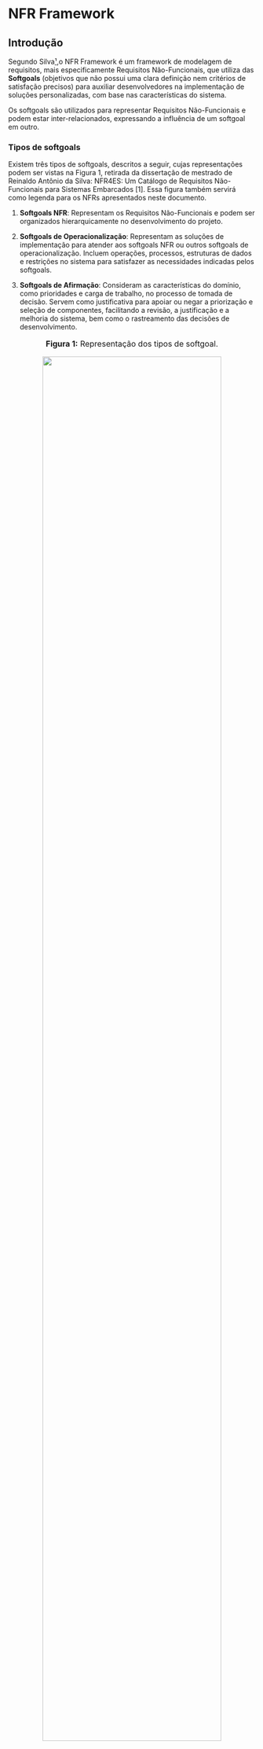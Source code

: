 # NFR Framework

## Introdução
Segundo Silva[¹](https://requisitos-de-software.github.io/2024.1-Consumidor.gov/Modelagem/Modelagem%20%C3%81gil/NFR/#referencias-bibliograficas),o NFR Framework é um framework de modelagem de requisitos, mais especificamente Requisitos Não-Funcionais, que utiliza das **Softgoals** (objetivos que não possui uma clara definição nem critérios de satisfação precisos) para auxiliar desenvolvedores na implementação de soluções personalizadas, com base nas características do sistema. 

Os softgoals são utilizados para representar Requisitos Não-Funcionais e podem estar inter-relacionados, expressando a influência de um softgoal em outro.

### Tipos de softgoals

Existem três tipos de softgoals, descritos a seguir, cujas representações podem ser vistas na Figura 1, retirada da dissertação de mestrado de Reinaldo Antônio da Silva: NFR4ES: Um Catálogo de Requisitos Não-Funcionais para Sistemas Embarcados [1]. Essa figura também servirá como legenda para os NFRs apresentados neste documento.

1. **Softgoals NFR**: Representam os Requisitos Não-Funcionais e podem ser organizados hierarquicamente no desenvolvimento do projeto.

2. **Softgoals de Operacionalização**: Representam as soluções de implementação para atender aos softgoals NFR ou outros softgoals de operacionalização. Incluem operações, processos, estruturas de dados e restrições no sistema para satisfazer as necessidades indicadas pelos softgoals.

3. **Softgoals de Afirmação**: Consideram as características do domínio, como prioridades e carga de trabalho, no processo de tomada de decisão. Servem como justificativa para apoiar ou negar a priorização e seleção de componentes, facilitando a revisão, a justificação e a melhoria do sistema, bem como o rastreamento das decisões de desenvolvimento.

<div align="center">
<font size="3"><p style="text-align: center"><b>Figura 1:</b> Representação dos tipos de softgoal.</p></font>

<img src="URL_DA_IMAGEM" style="width: 85%;">

<font size="3"><p style="text-align: center"><b>Fonte:</b> (CHUNG et al., 2000).</a></p></font>
</div>

O processo de avaliação determina o nível de cumprimento dos requisitos não funcionais através de um conjunto de decisões. Em outras palavras, o procedimento de avaliação verifica se cada softgoal ou interdependência no SIG foi adequadamente atendido. Isso é feito atribuindo rótulos aos softgoals, sendo que os rótulos possíveis incluem "satisfeito", "parcialmente satisfeito", "não atendido", "parcialmente não atendido", "conflitante" e "indeterminado". 
A figura 2 ilustra um exemplo de cada rótulo, conforme apresentado no artigo de Reinaldo Antônio da Silva[¹](https://requisitos-de-software.github.io/2024.1-Consumidor.gov/Modelagem/Modelagem%20%C3%81gil/NFR/#referencias-bibliograficas). Essa figura também servirá como legenda para os NFRs que serão discutidos neste documento.

<div align="center">
<font size="3"><p style="text-align: center"><b>Figura 2:</b> Rótulos da propagação de impactos.</p></font>

<img src="URL_DA_IMAGEM" style="width: 85%;">

<font size="3"><p style="text-align: center"><b>Fonte:</b> (CHUNG et al., 2000).</a></p></font>
</div>

## Metodologia

Neste documento, descreveremos 12 Requisitos Não Funcionais (NFRs) derivados do nosso documento de especificação suplementar, o qual se fundamentou no modelo FURPS+. Cada membro da equipe foi responsável por definir um NFR dentro de uma categoria do modelo FURPS+.

Para cada categoria, elaboramos um SIG (Softgoal Interdependency Graph), um diagrama que ilustra a propagação de impactos, e um cartão de especificação contendo informações detalhadas sobre o NFR, como sua descrição, categoria, possíveis conflitos, origem, critérios e outras informações relevantes.

## NFR

### NFR01 - Usabilidade

Usabilidade se refere à facilidade e eficácia com que um usuário pode interagir com um sistema, produto ou serviço para alcançar seus objetivos de forma eficiente e satisfatória.

#### Softgoal Interdependency Graph

O Softgoal Interdependency Graph do softgoal "Usabilidade" pode ser visto na figura X.

<div align="center">
<font size="3"><p style="text-align: center"><b>Figura X:</b> Softgoal Interdependency Graph do softgoal "Usabilidade".</p></font>

<img src="URL_DA_IMAGEM" style="width: 85%;">

<font size="3"><p style="text-align: center"><b>Autor:</b> Seu Nome, Ano</p></font>
</div>

#### Propagação de Impactos

A propagação de impactos do softgoal "Usabilidade" pode ser vista na figura X.

<div align="center">
<font size="3"><p style="text-align: center"><b>Figura X:</b> Propagação de impactos do softgoal "Usabilidade"</p></font>

<img src="URL_DA_IMAGEM" style="width: 85%;">

<font size="3"><p style="text-align: center"><b>Fonte:</b> Seu Nome, Ano</p></font>
</div>

#### Cartão de Especificação

Na tabela 1, temos o cartão de especificação do softgoal "Usabilidade".

<div align="center">
<p><b>Tabela 1:</b> Cartão de Especificação do Softgoal Usabilidade</p>
<table>
  <tr>
    <th>Tópico</th>
    <th>Informação</th>
  </tr>
  <tr>
    <td>ID do NFR</td>
    <td>NFR01</td>
  </tr>
  <tr>
    <td>Classificação</td>
    <td>Usabilidade</td>
  </tr>
  <tr>
    <td>Descrição</td>
    <td>O requisito "Usabilidade" refere-se à capacidade do sistema de entregar uma boa usabilidade para os usuários do aplicativo.</td>
  </tr>
  <tr>
    <td>Justificativa</td>
    <td>Uma boa Usabilidade é fundamental para garantir que os usuários possam utilizar o aplicativo com eficiência e garantir a satisfação do usuário, aumentando a acessibilidade e reduzindo erros.</td>
  </tr>
  <tr>
    <td>Origem do Requisito</td>
    <td><a href="https://requisitos-de-software.github.io/2024.1-Consumidor.gov/Modelagem/especsuplementar/">Especificação suplementar</a> e <a href="https://requisitos-de-software.github.io/2024.1-Consumidor.gov/Elicitação/requisitos-elicitados/">requisitos elicitados</a></td>
</td>
  </tr>
  <tr>
    <td>Dependências</td>
    <td>Não foram identificadas restrições ou dependências específicas, mas a atualização da documentação deve ser planejada e coordenada com as versões do aplicativo.</td>
  </tr>
  <tr>
    <td>Prioridade</td>
    <td>O requisito de "Usabilidade" é de alta prioridade, uma vez que influencia diretamente a satisfação do usuário e a eficácia do aplicativo.</td>
  </tr>
  <tr>
    <td>Conflitos</td>
    <td>Não foram identificados conflitos.</td>
  </tr>
  <tr>
    <td>História</td>
    <td>26/05/2024</td>
  </tr>
</table>
<font size="3"><p style="text-align: center">Autor: CÉSAR, Julio. 2024</p></font>
</figure>
</div>

### NFR02 - Confiabilidade 

Confiabilidade se refere à capacidade de um sistema, produto ou serviço realizar suas funções de forma consistente e previsível ao longo do tempo, sob condições específicas.

#### Softgoal Interdependency Graph

O Softgoal Interdependency Graph do softgoal "Confiabilidade" pode ser visto na figura X.

<div align="center">
<font size="3"><p style="text-align: center"><b>Figura X:</b> Softgoal Interdependency Graph do softgoal "Confiabilidade".</p></font>

<img src="URL_DA_IMAGEM" style="width: 85%;">

<font size="3"><p style="text-align: center"><b>Autor:</b> Seu Nome, Ano</p></font>
</div>

#### Propagação de Impactos

A propagação de impactos do softgoal "Confiabilidade" pode ser vista na figura X.

<div align="center">
<font size="3"><p style="text-align: center"><b>Figura X:</b> Propagação de impactos do softgoal "Confiabilidade"</p></font>

<img src="URL_DA_IMAGEM" style="width: 85%;">

<font size="3"><p style="text-align: center"><b>Autor:</b> Seu Nome, Ano</p></font>
</div>

#### Cartão de Especificação
Na tabela 2, temos o cartão de especificação do softgoal "Confiabilidade".

<div align="center">
<p><b>Tabela 2:</b> Cartão de Especificação do Softgoal "Confiabilidade"</p>
<table>
  <tr>
    <th>Tópico</th>
    <th>Informação</th>
  </tr>
  <tr>
    <td>ID do NFR</td>
    <td>NFR02</td>
  </tr>
  <tr>
    <td>Classificação</td>
    <td>Confiabilidade</td>
  </tr>
  <tr>
    <td>Descrição</td>
    <td>O requisito "Confiabilidade" refere-se à capacidade do sistema de funcionar consistentemente, estável e sem falhas, garantindo uma experiência positiva do usuário e a credibilidade do aplicativo.</td>
  </tr>
  <tr>
    <td>Justificativa</td>
    <td>A Confiabilidade é fundamental para manter a satisfação do usuário, evitar interrupções inesperadas e garantir o funcionamento correto do aplicativo. Ela é essencial para a credibilidade do aplicativo.</td>
  </tr>
  <tr>
    <td>Origem do Requisito</td>
    <td><a href="https://requisitos-de-software.github.io/2024.1-Consumidor.gov/Modelagem/especsuplementar/">Especificação suplementar</a> e <a href="https://requisitos-de-software.github.io/2024.1-Consumidor.gov/Elicitação/requisitos-elicitados/">requisitos elicitados</a></td>
  </tr>
  <tr>
    <td>Dependências</td>
    <td>Não foram identificadas dependências específicas, mas a manutenção e atualização do aplicativo devem ser coordenadas com as versões lançadas.</td>
  </tr>
  <tr>
    <td>Prioridade</td>
    <td>O requisito de "Confiabilidade" é de alta prioridade devido ao seu impacto direto na satisfação do usuário e na credibilidade do aplicativo.</td>
  </tr>
  <tr>
    <td>Conflitos</td>
    <td>Não foi identificado nenhum conflito com outros requisitos.</td>
  </tr>
  <tr>
    <td>História</td>
    <td>26/05/2024</td>
  </tr>
</table>
</table>
<font size="3"><p style="text-align: center">Autor: CÉSAR, Julio. 2024</p></font>
</figure>
</div>

### NFR03 - Performance

Performance se refere ao desempenho ou à capacidade de um sistema, produto ou serviço em cumprir suas funções de forma eficiente e rápida, atendendo às expectativas de desempenho dos usuários.

#### Softgoal Interdependency Graph

O Softgoal Interdependency Graph do softgoal "Performance" pode ser visto na figura X.

<div align="center">
<font size="3"><p style="text-align: center"><b>Figura X:</b> Softgoal Interdependency Graph do softgoal "Performance".</p></font>

<img src="URL_DA_IMAGEM" style="width: 85%;">

<font size="3"><p style="text-align: center"><b>Autor:</b> Seu Nome, Ano</p></font>
</div>

#### Propagação de Impactos

A propagação de impactos do softgoal "Performance" pode ser vista na figura X.

<div align="center">
<font size="3"><p style="text-align: center"><b>Figura X:</b> Propagação de impactos do softgoal "Performance"</p></font>

<img src="URL_DA_IMAGEM" style="width: 85%;">

<font size="3"><p style="text-align: center"><b>Autor:</b> Seu Nome, Ano</p></font>
</div>

#### Cartão de Especificação

Na tabela 3, temos o cartão de especificação do softgoal "Performance".

<div align="center">
<p><b>Tabela 3:</b> Cartão de Especificação do Softgoal "Performance"</p>
<table>
  <tr>
    <th>Tópico</th>
    <th>Informação</th>
  </tr>
  <tr>
    <td>ID do NFR</td>
    <td>NFR03</td>
  </tr>
  <tr>
    <td>Classificação</td>
    <td>Performance</td>
  </tr>
  <tr>
    <td>Descrição</td>
    <td>Performance refere-se ao desempenho e tempo de resposta do sistema.</td>
  </tr>
  <tr>
    <td>Justificativa</td>
    <td>É crucial que o sistema responda de maneira rápida e eficiente para garantir uma experiência satisfatória para o usuário.</td>
  </tr>
  <tr>
    <td>Origem do Requisito</td>
    <td><a href="https://requisitos-de-software.github.io/2024.1-Consumidor.gov/Modelagem/especsuplementar/">Especificação suplementar</a> e <a href="https://requisitos-de-software.github.io/2024.1-Consumidor.gov/Elicitação/requisitos-elicitados/">requisitos elicitados</a></td>
  </tr>
  <tr>
    <td>Dependências</td>
    <td>Não foram identificadas dependências específicas.</td>
  </tr>
  <tr>
    <td>Prioridade</td>
    <td>Alta prioridade, uma vez que influencia diretamente na satisfação do usuário.</td>
  </tr>
  <tr>
    <td>Conflitos</td>
    <td>Não foram identificados conflitos.</td>
  </tr>
  <tr>
    <td>História</td>
    <td>26/05/2024</td>
  </tr>
</table>
<font size="3"><p style="text-align: center">Autor: CÉSAR, Julio. 2024</p></font>
</figure>
</div>

### NFR04 - Suportabilidade

Suportabilidade se refere à capacidade de um sistema, produto ou serviço de ser mantido, atualizado e adaptado ao longo do tempo, garantindo sua operacionalidade contínua e a capacidade de lidar com mudanças no ambiente ou nos requisitos do usuário.

#### Softgoal Interdependency Graph

O Softgoal Interdependency Graph do softgoal "Performance" pode ser visto na figura X.

<div align="center">
<font size="3"><p style="text-align: center"><b>Figura X:</b> Softgoal Interdependency Graph do softgoal "Performance".</p></font>

<img src="URL_DA_IMAGEM" style="width: 85%;">

<font size="3"><p style="text-align: center"><b>Autor:</b> Seu Nome, Ano</p></font>
</div>

#### Propagação de Impactos

A propagação de impactos do softgoal "Performance" pode ser vista na figura X.

<div align="center">
<font size="3"><p style="text-align: center"><b>Figura X:</b> Propagação de impactos do softgoal "Performance"</p></font>

<img src="URL_DA_IMAGEM" style="width: 85%;">

<font size="3"><p style="text-align: center"><b>Autor:</b> Seu Nome, Ano</p></font>
</div>

#### Cartão de Especificação

Na tabela 4, temos o cartão de especificação do softgoal "Suporte".

<div align="center">
<p><b>Tabela 4:</b> Cartão de Especificação do Softgoal "Suporte"</p>
<table>
  <tr>
    <th>Tópico</th>
    <th>Informação</th>
  </tr>
  <tr>
    <td>Identificador</td>
    <td>NFR04</td>
  </tr>
  <tr>
    <td>Classificação</td>
    <td>Suportabilidade</td>
  </tr>
  <tr>
    <td>Descrição</td>
    <td>O suporte de um sistema é relacionado ao nível de manutenção, configuração, compatibilidade e capacidade de expansão do sistema. Esses aspectos são cruciais para garantir que o sistema seja mantido, atualizado e capaz de atender às necessidades dos usuários.</td>
  </tr>
  <tr>
    <td>Justificativa</td>
    <td>É fundamental assegurar uma alta capacidade de suporte para garantir que o sistema permaneça funcional, seguro e eficiente ao longo do tempo. A manutenção adequada, a compatibilidade com diferentes dispositivos e sistemas operacionais, e a capacidade de expansão são aspectos essenciais para atender às demandas dos usuários e manter a relevância do sistema.</td>
  </tr>
  <tr>
    <td>Origem do Requisito</td>
    <td><a href="https://requisitos-de-software.github.io/2024.1-Consumidor.gov/Modelagem/especsuplementar/">Especificação suplementar</a> e <a href="https://requisitos-de-software.github.io/2024.1-Consumidor.gov/Elicitação/requisitos-elicitados/">requisitos elicitados</a></td>
  </tr>
  <tr>
    <td>Dependências</td>
    <td>Não foram identificadas restrições ou dependências específicas, mas a atualização da documentação deve ser planejada e coordenada com as versões do aplicativo.</td>
  </tr>
  <tr>
    <td>Prioridade</td>
    <td>O requisito de "Suporte" é de alta prioridade, para garantir a funcionalidade contínua e a relevância do sistema ao longo do tempo.</td>
  </tr>
  <tr>
    <td>Conflitos</td>
    <td>Não foi identificado nenhum conflito.</td>
  </tr>
  <tr>
    <td>História</td>
    <td>26/05/2024</td>
  </tr>
</table>
<font size="3"><p style="text-align: center">Autor: CÉSAR, Julio. 2024</p></font>
</figure>
</div>

### NFR05 - Restrições de Design

Restrições de design são limitações ou condições específicas que influenciam o processo de criação e desenvolvimento de um produto, sistema ou serviço.

#### Softgoal Interdependency Graph

O Softgoal Interdependency Graph do softgoal "Design" pode ser visto na figura X.

<div align="center">
<font size="3"><p style="text-align: center"><b>Figura X:</b> Softgoal Interdependency Graph do softgoal "Design".</p></font>

<img src="URL_DA_IMAGEM" style="width: 85%;">

<font size="3"><p style="text-align: center"><b>Autor:</b> Seu Nome, Ano</p></font>
</div>

#### Propagação de Impactos

A propagação de impactos do softgoal "Design" pode ser vista na figura X.

<div align="center">
<font size="3"><p style="text-align: center"><b>Figura X:</b> Propagação de impactos do softgoal "Design"</p></font>

<img src="URL_DA_IMAGEM" style="width: 85%;">

<font size="3"><p style="text-align: center"><b>Autor:</b> Seu Nome, Ano</p></font>
</div>

#### Cartão de Especificação

Na tabela 5, temos o cartão de especificação do Softgoal "Restrições de Design".

<div align="center">
<p><b>Tabela 5:</b> Cartão de Especificação do Softgoal "Restrições de Design"</p>
<table>
  <tr>
    <th>Tópico</th>
    <th>Informação</th>
  </tr>
  <tr>
    <td>Identificador</td>
    <td>RNF05</td>
  </tr>
  <tr>
    <td>Classificação</td>
    <td>Restrições de Design</td>
  </tr>
  <tr>
    <td>Descrição</td>
    <td>O requisito "Restrições de Design" refere-se a limitações ou condições específicas que devem ser consideradas durante o processo de criação e desenvolvimento do aplicativo.</td>
  </tr>
  <tr>
    <td>Justificativa</td>
    <td>As Restrições de Design são fundamentais para garantir uma experiência de usuário coesa e consistente, seguindo padrões estabelecidos e mantendo uma identidade visual unificada.</td>
  </tr>
  <tr>
    <td>Origem do Requisito</td>
    <td><a href="https://requisitos-de-software.github.io/2024.1-Consumidor.gov/Modelagem/especsuplementar/">Especificação suplementar</a> e <a href="https://requisitos-de-software.github.io/2024.1-Consumidor.gov/Elicitação/requisitos-elicitados/">requisitos elicitados</a></td>
  </tr>
  <tr>
    <td>Dependências</td>
    <td>Não foram identificadas restrições ou dependências específicas, mas a manutenção da documentação deve ser coordenada com as versões do aplicativo.</td>
  </tr>
  <tr>
    <td>Prioridade</td>
    <td>O requisito de "Restrições de Design" é de alta prioridade devido ao seu impacto direto na consistência visual e na experiência do usuário.</td>
  </tr>
  <tr>
    <td>Conflitos</td>
    <td>Não foi identificado nenhum conflito.</td>
  </tr>
  <tr>
    <td>História</td>
    <td>26/05/2024</td>
  </tr>
</table>
<font size="3"><p style="text-align: center">Autor: CÉSAR, Julio. 2024</p></font>
</figure>
</div>

### NFR06 - Implementação

Implementação é o processo de colocar em prática um plano ou conceito. Em termos de desenvolvimento de software ou engenharia de sistemas, implementação refere-se à fase em que o código é escrito e as soluções são construídas de acordo com as especificações e requisitos previamente definidos.

#### Softgoal Interdependency Graph

O Softgoal Interdependency Graph do softgoal "Implementação" pode ser visto na figura X.

<div align="center">
<font size="3"><p style="text-align: center"><b>Figura X:</b> Softgoal Interdependency Graph do softgoal "Implementação".</p></font>

<img src="URL_DA_IMAGEM" style="width: 85%;">

<font size="3"><p style="text-align: center"><b>Autor:</b> Seu Nome, Ano</p></font>
</div>

#### Propagação de Impactos

A propagação de impactos do softgoal "Implementação" pode ser vista na figura X.

<div align="center">
<font size="3"><p style="text-align: center"><b>Figura X:</b> Propagação de impactos do softgoal "Implementação"</p></font>

<img src="URL_DA_IMAGEM" style="width: 85%;">

<font size="3"><p style="text-align: center"><b>Autor:</b> Seu Nome, Ano</p></font>
</div>

#### Cartão de Especificação

Na tabela 6, temos o cartão de especificação do Softgoal "Implementação".

<div align="center">
<p><b>Tabela 6:</b> Cartão de Especificação do Softgoal "Restrições de Design"</p>

<table>
  <tr>
    <th>Tópico</th>
    <th>Informação</th>
  </tr>
  <tr>
    <td>Identificador</td>
    <td>NFR06</td>
  </tr>
  <tr>
    <td>Classificação</td>
    <td>Implementação</td>
  </tr>
  <tr>
    <td>Descrição</td>
    <td>Implementação é transformar ideias em ações. É o elo entre planejamento e resultados concretos. Requer organização, recursos e comprometimento para atingir objetivos em projetos, políticas ou estratégias.</td>
  </tr>
  <tr>
    <td>Justificativa</td>
    <td>A implementação é essencial para concretizar os planos e garantir que as ideias se transformem em ações tangíveis.</td>
  </tr>
  <tr>
    <td>Origem do Requisito</td>
    <td><a href="https://requisitos-de-software.github.io/2024.1-Consumidor.gov/Modelagem/especsuplementar/">Especificação suplementar</a> e <a href="https://requisitos-de-software.github.io/2024.1-Consumidor.gov/Elicitação/requisitos-elicitados/">requisitos elicitados</a></td>
  </tr>
  <tr>
    <td>Dependências</td>
    <td></td>
  </tr>
  <tr>
    <td>Prioridade</td>
    <td></td>
  </tr>
  <tr>
    <td>Conflitos</td>
    <td></td>
  </tr>
  <tr>
    <td>História</td>
    <td></td>
  </tr>
</table>

<font size="3"><p style="text-align: center">Autor: CÉSAR, Julio. 2024</p></font>
</figure>
</div>

### NFR07 - Requisitos de Interface

Interface refere-se ao ponto de interação entre dois sistemas, componentes ou entidades, onde ocorre a troca de informações, comandos ou interações. Em computação e tecnologia, uma interface pode ser tanto física quanto digital.

#### Softgoal Interdependency Graph

O Softgoal Interdependency Graph do softgoal "Interface" pode ser visto na figura X.

<div align="center">
<font size="3"><p style="text-align: center"><b>Figura X:</b> Softgoal Interdependency Graph do softgoal "Interface".</p></font>

<img src="URL_DA_IMAGEM" style="width: 85%;">

<font size="3"><p style="text-align: center"><b>Autor:</b> Seu Nome, Ano</p></font>
</div>

#### Propagação de Impactos

A propagação de impactos do softgoal "Interface" pode ser vista na figura X.

<div align="center">
<font size="3"><p style="text-align: center"><b>Figura X:</b> Propagação de impactos do softgoal "Interface"</p></font>

<img src="URL_DA_IMAGEM" style="width: 85%;">

<font size="3"><p style="text-align: center"><b>Autor:</b> Seu Nome, Ano</p></font>
</div>

#### Cartão de Especificação

Na tabela 7, temos o cartão de especificação do Softgoal "Interface".

<div align="center">
<p><b>Tabela 7:</b> Cartão de Especificação do Softgoal "Restrições de Design"</p>

<table>
  <tr>
    <th>Tópico</th>
    <th>Informação</th>
  </tr>
  <tr>
    <td>Identificador</td>
    <td>NFR07</td>
  </tr>
  <tr>
    <td>Classificação</td>
    <td>Interface</td>
  </tr>
  <tr>
    <td>Descrição</td>
    <td>Uma interface é a fronteira onde a interação ocorre entre dois sistemas, ou entre um sistema e seus usuários.</td>
  </tr>
  <tr>
    <td>Justificativa</td>
    <td>A interface é a ponte entre os usuários e os sistemas, e sua implementação é crucial para proporcionar uma experiência de usuário fluida e intuitiva.</td>
  </tr>
  <tr>
    <td>Origem do Requisito</td>
    <td><a href="https://requisitos-de-software.github.io/2024.1-Consumidor.gov/Modelagem/especsuplementar/">Especificação suplementar</a> e <a href="https://requisitos-de-software.github.io/2024.1-Consumidor.gov/Elicitação/requisitos-elicitados/">requisitos elicitados</a></td>
  </tr>
  <tr>
    <td>Dependências</td>
    <td></td>
  </tr>
  <tr>
    <td>Prioridade</td>
    <td></td>
  </tr>
  <tr>
    <td>Conflitos</td>
    <td></td>
  </tr>
  <tr>
    <td>História</td>
    <td></td>
  </tr>
</table>

<font size="3"><p style="text-align: center">Autor: CÉSAR, Julio. 2024</p></font>
</figure>

</div>

### NFR08 - Requisitos de Físicos

Os requisitos físicos são aqueles que representam os requisitos relacionados a hardware do sistema.

#### Softgoal Interdependency Graph

O Softgoal Interdependency Graph do softgoal "Físicos" pode ser visto na figura X.

<div align="center">
<font size="3"><p style="text-align: center"><b>Figura X:</b> Softgoal Interdependency Graph do softgoal "Físicos".</p></font>

<img src="URL_DA_IMAGEM" style="width: 85%;">

<font size="3"><p style="text-align: center"><b>Autor:</b> Seu Nome, Ano</p></font>
</div>

#### Propagação de Impactos

A propagação de impactos do softgoal "Físicos" pode ser vista na figura X.

<div align="center">
<font size="3"><p style="text-align: center"><b>Figura X:</b> Propagação de impactos do softgoal "Físicos"</p></font>

<img src="URL_DA_IMAGEM" style="width: 85%;">

<font size="3"><p style="text-align: center"><b>Autor:</b> Seu Nome, Ano</p></font>
</div>

#### Cartão de Especificação

Na tabela 8, temos o cartão de especificação do Softgoal "Físicos".

<div align="center">
<p><b>Tabela 8:</b> Cartão de Especificação do Softgoal "Restrições de Design"</p>

<table>
  <tr>
    <th>Tópico</th>
    <th>Informação</th>
  </tr>
  <tr>
    <td>Identificador</td>
    <td>NFR08</td>
  </tr>
  <tr>
    <td>Classificação</td>
    <td>Físicos</td>
  </tr>
  <tr>
    <td>Descrição</td>
    <td>
Os requisitos físicos referem-se às características tangíveis e materiais que um produto, sistema ou processo deve possuir para atender às necessidades práticas e funcionais.</td>
  </tr>
  <tr>
    <td>Justificativa</td>
    <td>A implementação dos requisitos físicos é essencial para garantir que o produto ou sistema atenda às necessidades práticas e funcionais dos usuários.</td>
  </tr>
  <tr>
    <td>Origem do Requisito</td>
    <td><a href="https://requisitos-de-software.github.io/2024.1-Consumidor.gov/Modelagem/especsuplementar/">Especificação suplementar</a> e <a href="https://requisitos-de-software.github.io/2024.1-Consumidor.gov/Elicitação/requisitos-elicitados/">requisitos elicitados</a></td>
  </tr>
  <tr>
    <td>Dependências</td>
    <td></td>
  </tr>
  <tr>
    <td>Prioridade</td>
    <td></td>
  </tr>
  <tr>
    <td>Conflitos</td>
    <td></td>
  </tr>
  <tr>
    <td>História</td>
    <td></td>
  </tr>
</table>

<font size="3"><p style="text-align: center">Autor: CÉSAR, Julio. 2024</p></font>
</figure>
</div>

### NFR09 - Requisitos de Documentação


Documentação refere-se ao conjunto de registros, informações e instruções que descrevem um sistema, processo, produto ou serviço.

#### Softgoal Interdependency Graph

O Softgoal Interdependency Graph do softgoal "Documentação" pode ser visto na figura X.

<div align="center">
<font size="3"><p style="text-align: center"><b>Figura X:</b> Softgoal Interdependency Graph do softgoal "Documentação".</p></font>

<img src="URL_DA_IMAGEM" style="width: 85%;">

<font size="3"><p style="text-align: center"><b>Autor:</b> Seu Nome, Ano</p></font>
</div>

#### Propagação de Impactos

A propagação de impactos do softgoal "Documentação" pode ser vista na figura X.

<div align="center">
<font size="3"><p style="text-align: center"><b>Figura X:</b> Propagação de impactos do softgoal "Documentação"</p></font>

<img src="URL_DA_IMAGEM" style="width: 85%;">

<font size="3"><p style="text-align: center"><b>Autor:</b> Seu Nome, Ano</p></font>
</div>

#### Cartão de Especificação

Na tabela 9, temos o cartão de especificação do Softgoal "Documentação".

<div align="center">
<p><b>Tabela 9:</b> Cartão de Especificação do Softgoal "Restrições de Design"</p>

<table>
  <tr>
    <th>Tópico</th>
    <th>Informação</th>
  </tr>
  <tr>
    <td>Identificador</td>
    <td>NFR09</td>
  </tr>
  <tr>
    <td>Classificação</td>
    <td>Documentação</td>
  </tr>
  <tr>
    <td>Descrição</td>
    <td>A documentação é o conjunto de registros escritos, gráficos ou audiovisuais que descrevem detalhadamente um produto, processo ou sistema.</td>
  </tr>
  <tr>
    <td>Justificativa</td>
    <td>A implementação da documentação é vital para garantir a compreensão clara e precisa do produto, processo ou sistema.</td>
  </tr>
  <tr>
    <td>Origem do Requisito</td>
    <td><a href="https://requisitos-de-software.github.io/2024.1-Consumidor.gov/Modelagem/especsuplementar/">Especificação suplementar</a> e <a href="https://requisitos-de-software.github.io/2024.1-Consumidor.gov/Elicitação/requisitos-elicitados/">requisitos elicitados</a></td>
  </tr>
  <tr>
    <td>Dependências</td>
    <td></td>
  </tr>
  <tr>
    <td>Prioridade</td>
    <td></td>
  </tr>
  <tr>
    <td>Conflitos</td>
    <td></td>
  </tr>
  <tr>
    <td>História</td>
    <td></td>
  </tr>
</table>

<font size="3"><p style="text-align: center">Autor: CÉSAR, Julio. 2024</p></font>
</figure>
</div>

## Referências Bibliográficas

> [1] DA SILVA, Reinaldo Antônio. NFR4ES: Um Catálogo de Requisitos Não-Funcionais para Sistemas Embarcados, 2019. Disponível em: [https://aprender3.unb.br/pluginfile.php/2845051/mod_resource/content/2/DISSERTA%C3%87%C3%83O%20Reinaldo%20Ant%C3%B4nio%20da%20Silva.pdf](https://aprender3.unb.br/pluginfile.php/2845051/mod_resource/content/2/DISSERTA%C3%87%C3%83O%20Reinaldo%20Ant%C3%B4nio%20da%20Silva.pdf). Acesso em: 23 de maio de 2024.

## Bibliografia

> SERRANO, et al. Requisitos – Aula 17, 2024. Disponível em: [https://aprender3.unb.br/pluginfile.php/2845052/mod_resource/content/1/Requisitos%20-%20Aula%20019a.pdf](https://aprender3.unb.br/pluginfile.php/2845052/mod_resource/content/1/Requisitos%20-%20Aula%20019a.pdf). Acesso em: 23 de maio de 2024.

> YRJÖNEN, Anton; MERILLINA, Janne. Extending the NFR Framework with Measurable Non-Functional Requirements, 2009. Disponível em: [https://ceur-ws.org/Vol-553/paper2.pdf](https://ceur-ws.org/Vol-553/paper2.pdf). Acesso em: 23 de maio de 2024.

> CASTRO, Jaelson. Requisitos Não-Funcionais, 2014. Disponível em: [https://www.cin.ufpe.br/~if716/arquivos20152/experimentoBruno/Aula2/Aula2-Parte2-NFR%20Framework.pdf](https://www.cin.ufpe.br/~if716/arquivos20152/experimentoBruno/Aula2/Aula2-Parte2-NFR%20Framework.pdf). Acesso em: 23 de maio de 2024.

## Histórico de Versão

| Versão | Data de execução | Data de revisão |  Descrição                          | Autor(es)                                           | Revisor(es)                                           |
| :----: | :--------------: | :-------------: | :---------------------------------: | :-------------------------------------------------: | :---------------------------------------------------: |
| 1.0    | 22/05/2024       | 23/05/2024      | Criação do artefato NFR Framework   | [Henrique Galdino](https://github.com/hgaldino05)   | [Igor Thiago](https://github.com/alladin-51)         |
